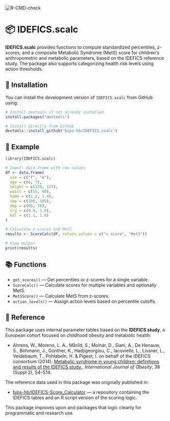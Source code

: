 ![R-CMD-check](https://github.com/bips-hb/IDEFICS_scalc/actions/workflows/r.yml/badge.svg)
# 📦 IDEFICS.scalc

**IDEFICS.scalc** provides functions to compute standardized percentiles, z-scores, and a composite Metabolic Syndrome (MetS) score for children's anthropometric and metabolic parameters, based on the IDEFICS reference study. The package also supports categorizing health risk levels using action thresholds.

## 🔧 Installation

You can install the development version of `IDEFICS.scalc` from GitHub using:

```r
# Install devtools if not already installed
install.packages("devtools")

# Install directly from GitHub
devtools::install_github("bips-hb/IDEFICS.scalc")
```

## 🚀 Example

```r
library(IDEFICS.scalc)

# Input: data frame with raw values
df <- data.frame(
  sex = c("f", "m"),
  age = c(6, 7),
  height = c(120, 125),
  waist = c(55, 60),
  homa = c(1.2, 1.4),
  sbp = c(100, 105),
  dbp = c(65, 70),
  trg = c(0.9, 1.0),
  hdl = c(1.1, 1.0)
)

# Calculate z-scores and MetS
results <- ScoreCalc(df, return_values = c("z.score", "MetS"))

# View output
print(results)
```

## 📚 Functions

- `get_scores()` — Get percentiles or z-scores for a single variable.
- `ScoreCalc()` — Calculate scores for multiple variables and optionally MetS.
- `MetSScore()` — Calculate MetS from z-scores.
- `action_levels()` — Assign action levels based on percentile cutoffs.

## 📖 Reference

This package uses internal parameter tables based on the **IDEFICS study**, a European cohort focused on childhood obesity and metabolic health:

-  Ahrens, W., Moreno, L. A., Mårild, S., Molnár, D., Siani, A., De Henauw, S., Böhmann, J., Günther, K., Hadjigeorgiou, C., Iacoviello, L., Lissner, L., Veidebaum, T., Pohlabeln, H. & Pigeot, I. on behalf of the IDEFICS consortium (2014). [Metabolic syndrome in young children: definitions and results of the IDEFICS study.](https://doi.org/10.1038/ijo.2014.130). *International Journal of Obesity*, 38 (Suppl 2), S4–S14.

The reference data used in this package was originally published in:
- [bips-hb/IDEFICS-Score_Calculator](https://github.com/bips-hb/IDEFICS-Score_Calculator/) — a repository containing the IDEFICS tables and an R script version of the scoring logic.

This package improves upon and packages that logic cleanly for programmatic and research use.

